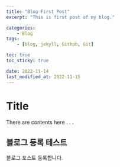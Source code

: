 ```yaml
---
title: "Blog First Post"
excerpt: "This is first post of my blog."

categories:
    - Blog
tags:
    - [blog, jekyll, Github, Git]

toc: true
toc_sticky: true

date: 2022-11-14
last_modified_at: 2022-11-15
---
```


# Title
There are contents here . . .

## 블로그 등록 테스트
블로그 포스트 등록합니다.